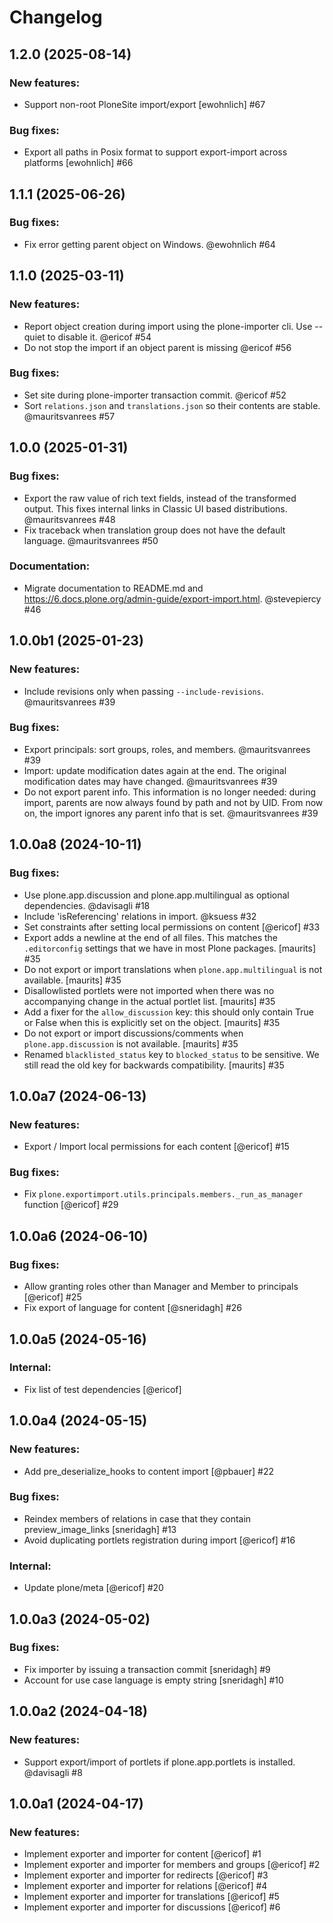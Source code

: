 # Changelog

<!--
   You should *NOT* be adding new change log entries to this file.
   You should create a file in the news directory instead.
   For helpful instructions, please see:
   https://github.com/plone/plone.releaser/blob/master/ADD-A-NEWS-ITEM.rst
-->

<!-- towncrier release notes start -->

## 1.2.0 (2025-08-14)


### New features:

- Support non-root PloneSite import/export [ewohnlich] #67


### Bug fixes:

- Export all paths in Posix format to support export-import across platforms [ewohnlich] #66

## 1.1.1 (2025-06-26)


### Bug fixes:

- Fix error getting parent object on Windows. @ewohnlich #64

## 1.1.0 (2025-03-11)


### New features:

- Report object creation during import using the plone-importer cli. Use --quiet to disable it. @ericof #54
- Do not stop the import if an object parent is missing @ericof #56


### Bug fixes:

- Set site during plone-importer transaction commit. @ericof #52
- Sort `relations.json` and `translations.json` so their contents are stable.  @mauritsvanrees #57

## 1.0.0 (2025-01-31)


### Bug fixes:

- Export the raw value of rich text fields, instead of the transformed output.
  This fixes internal links in Classic UI based distributions.
  @mauritsvanrees #48
- Fix traceback when translation group does not have the default language.
  @mauritsvanrees #50


### Documentation:

- Migrate documentation to README.md and https://6.docs.plone.org/admin-guide/export-import.html. @stevepiercy #46

## 1.0.0b1 (2025-01-23)


### New features:

- Include revisions only when passing `--include-revisions`.  @mauritsvanrees #39


### Bug fixes:

- Export principals: sort groups, roles, and members.  @mauritsvanrees #39
- Import: update modification dates again at the end. The original modification dates may have changed.  @mauritsvanrees #39
- Do not export parent info.
  This information is no longer needed: during import, parents are now always found by path and not by UID.
  From now on, the import ignores any parent info that is set.
  @mauritsvanrees #39

## 1.0.0a8 (2024-10-11)


### Bug fixes:

- Use plone.app.discussion and plone.app.multilingual as optional dependencies.
  @davisagli #18
- Include 'isReferencing' relations in import. @ksuess #32
- Set constraints after setting local permissions on content [@ericof] #33
- Export adds a newline at the end of all files.
  This matches the `.editorconfig` settings that we have in most Plone packages.
  [maurits] #35
- Do not export or import translations when `plone.app.multilingual` is not available.
  [maurits] #35
- Disallowlisted portlets were not imported when there was no accompanying change in the actual portlet list.
  [maurits] #35
- Add a fixer for the `allow_discussion` key: this should only contain True or False when this is explicitly set on the object.
  [maurits] #35
- Do not export or import discussions/comments when `plone.app.discussion` is not available.
  [maurits] #35
- Renamed `blacklisted_status` key to `blocked_status` to be sensitive.
  We still read the old key for backwards compatibility.
  [maurits] #35

## 1.0.0a7 (2024-06-13)


### New features:

- Export / Import local permissions for each content [@ericof] #15


### Bug fixes:

- Fix `plone.exportimport.utils.principals.members._run_as_manager` function [@ericof] #29

## 1.0.0a6 (2024-06-10)


### Bug fixes:

- Allow granting roles other than Manager and Member to principals [@ericof] #25
- Fix export of language for content [@sneridagh] #26

## 1.0.0a5 (2024-05-16)


### Internal:

- Fix list of test dependencies [@ericof] 

## 1.0.0a4 (2024-05-15)


### New features:

- Add pre_deserialize_hooks to content import [@pbauer] #22


### Bug fixes:

- Reindex members of relations in case that they contain preview_image_links
  [sneridagh] #13
- Avoid duplicating portlets registration during import [@ericof] #16


### Internal:

- Update plone/meta [@ericof] #20


## 1.0.0a3 (2024-05-02)


### Bug fixes:

- Fix importer by issuing a transaction commit
  [sneridagh] #9
- Account for use case language is empty string
  [sneridagh] #10


## 1.0.0a2 (2024-04-18)


### New features:

- Support export/import of portlets if plone.app.portlets is installed. @davisagli #8


## 1.0.0a1 (2024-04-17)


### New features:

- Implement exporter and importer for content [@ericof] #1
- Implement exporter and importer for members and groups [@ericof] #2
- Implement exporter and importer for redirects [@ericof] #3
- Implement exporter and importer for relations [@ericof] #4
- Implement exporter and importer for translations [@ericof] #5
- Implement exporter and importer for discussions [@ericof] #6

